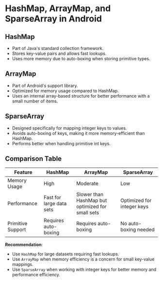 # HashMap, ArrayMap, and SparseArray in Android

## HashMap
- Part of Java's standard collection framework.
- Stores key-value pairs and allows fast lookups.
- Uses more memory due to auto-boxing when storing primitive types.

## ArrayMap
- Part of Android's support library.
- Optimized for memory usage compared to HashMap.
- Uses an internal array-based structure for better performance with a small number of items.

## SparseArray
- Designed specifically for mapping integer keys to values.
- Avoids auto-boxing of keys, making it more memory-efficient than HashMap.
- Performs better when handling primitive int keys.

## Comparison Table

| Feature       | HashMap       | ArrayMap      | SparseArray  |
|--------------|--------------|--------------|--------------|
| Memory Usage | High         | Moderate     | Low          |
| Performance  | Fast for large data sets | Slower than HashMap but optimized for small sets | Optimized for integer keys |
| Primitive Support | Requires auto-boxing | Requires auto-boxing | No auto-boxing needed |

**Recommendation**:
- Use `HashMap` for large datasets requiring fast lookups.
- Use `ArrayMap` when memory efficiency is a concern for small key-value mappings.
- Use `SparseArray` when working with integer keys for better memory and performance efficiency.

